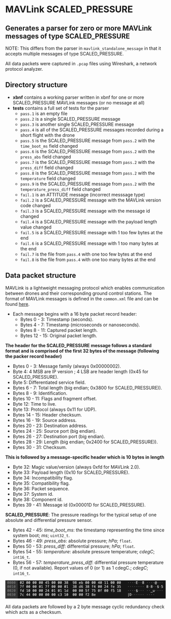 # MAVLink SCALED\_PRESSURE
## Generates a parser for zero or more MAVLink messages of type SCALED_PRESSURE

NOTE: This differs from the parser in `mavlink_standalone_message` in that it accepts multiple messages of type SCALED_PRESSURE.

All data packets were captured in `.pcap` files using Wireshark, a network protocol analyzer.

## Directory structure

* **xbnf** contains a working parser written in xbnf for one or more SCALED_PRESSURE MAVLink messages (or no message at all)
* **tests** contains a full set of tests for the parser
  * `pass.1` is an empty file
  * `pass.2` is a single SCALED_PRESSURE message
  * `pass.3` is another single SCALED_PRESSURE message
  * `pass.4` is all of the SCALED_PRESSURE messages recorded during a short flight with the drone
  * `pass.5` is the SCALED_PRESSURE message from `pass.2` with the `time_boot_ms` field changed
  * `pass.6` is the SCALED_PRESSURE message from `pass.2` with the `press_abs` field changed
  * `pass.7` is the SCALED_PRESSURE message from `pass.2` with the `press_diff` field changed
  * `pass.8` is the SCALED_PRESSURE message from `pass.2` with the `temperature` field changed
  * `pass.9` is the SCALED_PRESSURE message from `pass.2` with the `temperature_press_diff` field changed
  * `fail.1` is an ATTITUDE message (incorrect messsage type)
  * `fail.2` is a SCALED_PRESSURE message with the MAVLink version code changed
  * `fail.3` is a SCALED_PRESSURE message with the message id changed
  * `fail.4` is a SCALED_PRESSURE message with the payload length value changed
  * `fail.5` is a SCALED_PRESSURE message with 1 too few bytes at the end
  * `fail.6` is a SCALED_PRESSURE message with 1 too many bytes at the end
  * `fail.7` is the file from `pass.4` with one too few bytes at the end
  * `fail.8` is the file from `pass.4` with one too many bytes at the end

## Data packet structure

MAVLink is a lightweight messaging protocol which enables communication between drones and their corresponding ground control stations.
The format of MAVLink messages is defined in the `common.xml` file and can be found [here](https://mavlink.io/en/messages/common.html).

* Each message begins with a 16 byte packet record header:
  * Bytes 0 - 3: Timestamp (seconds).
  * Bytes 4 - 7: Timestamp (microseconds or nanoseconds).
  * Bytes 8 - 11: Captured packet length.
  * Bytes 12 - 15: Original packet length.
  
**The header for the SCALED_PRESSURE message follows a standard format and is comprised of the first 32 bytes of the message (following the packer record header)**

* Bytes 0 - 3: Message family (always 0x00000002).
* Byte 4: 4 MSB are IP version ; 4 LSB are header length (0x45 for SCALED_PRESSURE).
* Byte 5: Differentiated service field.
* Bytes 6 - 7: Total length (big endian; 0x3800 for SCALED_PRESSURE)).
* Bytes 8 - 9: Identification.
* Bytes 10 - 11: Flags and fragment offset.
* Byte 12: Time to live.
* Byte 13: Protocol (always 0x11 for UDP).
* Bytes 14 - 15: Header checksum.
* Bytes 16 - 19: Source address.
* Bytes 20 - 23: Destination address.
* Bytes 24 - 25: Source port (big endian).
* Bytes 26 - 27: Destination port (big endian).
* Bytes 28 - 29: Length (big endian; 0x2400 for SCALED_PRESSURE)).
* Bytes 30 - 31: Checksum.

**This is followed by a message-specific header which is 10 bytes in length**
* Byte 32: Magic value/version (always 0xfd for MAVLink 2.0).
* Byte 33: Payload length (0x10 for SCALED_PRESSURE).
* Byte 34: Incompatibility flag.
* Byte 35: Compatibility flag.
* Byte 36: Packet sequence.
* Byte 37: System id.
* Byte 38: Component id.
* Bytes 39 - 41: Message id (0x00001D for SCALED_PRESSURE).

**SCALED_PRESSURE**: The pressure readings for the typical setup of one absolute and differential pressure sensor.
* Bytes 42 - 45: *time_boot_ms*: the timestamp representing the time since system boot; *ms*; `uint32_t`.
* Bytes 46 - 49: *press_abs*: absolute pressure; *hPa*; `float`.
* Bytes 50 - 53: *press_diff*: differential pressure; *hPa*; `float`.
* Bytes 54 - 55: *temperature*: absolute pressure temperature; *cdegC*; `int16_t`.
* Bytes 56 - 57: *temperature_press_diff*: differential pressure temperature (0, if not available). Report values of 0 (or 1) as 1 cdegC.; *cdegC*; `int16_t`.

![SCALED_PRESSURE](./.images/SPImage.jpg)
  
All data packets are followed by a 2 byte message cyclic redundancy check which acts as a checksum.
